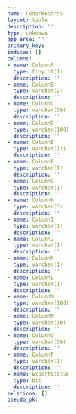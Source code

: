 ```yaml
---
name: CedarRecords
layout: table
description: ''
type: unknown
app_area: ''
primary_key: 
indexes: []
columns:
- name: ColumnA
  type: tinyint(1)
  description: ''
- name: ColumnB
  type: varchar(2)
  description: ''
- name: ColumnC
  type: varchar(30)
  description: ''
- name: ColumnD
  type: varchar(100)
  description: ''
- name: ColumnE
  type: varchar(12)
  description: ''
- name: ColumnF
  type: varchar(1)
  description: ''
- name: ColumnG
  type: varchar(1)
  description: ''
- name: ColumnH
  type: varchar(3)
  description: ''
- name: ColumnI
  type: varchar(1)
  description: ''
- name: ColumnJ
  type: varchar(1)
  description: ''
- name: ColumnK
  type: varchar(1)
  description: ''
- name: ColumnL
  type: varchar(1)
  description: ''
- name: ColumnM
  type: varchar(100)
  description: ''
- name: ColumnN
  type: varchar(30)
  description: ''
- name: ColumnO
  type: varchar(30)
  description: ''
- name: ColumnP
  type: varchar(1)
  description: ''
- name: ExportStatus
  type: bit
  description: ''
relations: []
pseudo_pk: 
---
```



